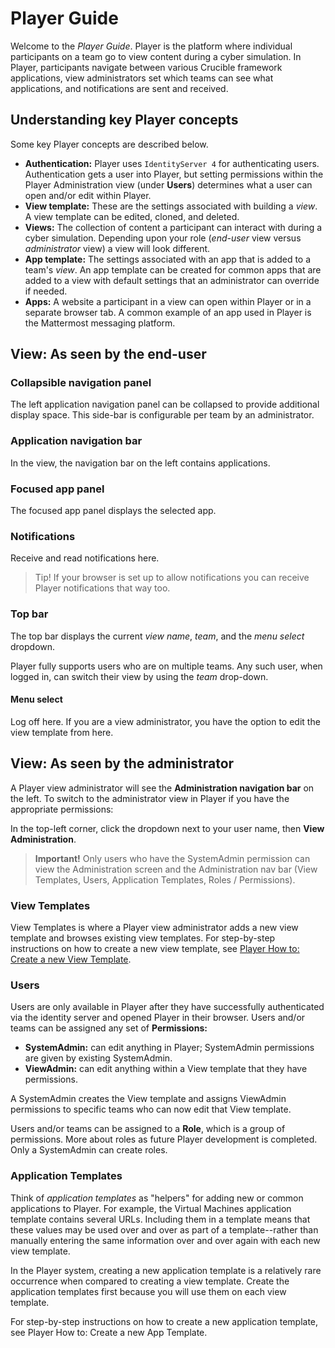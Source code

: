 # Player Guide

Welcome to the *Player Guide*. Player is the platform where individual participants on a team go to view content during a cyber simulation. In Player, participants navigate between various Crucible framework applications, view administrators set which teams can see what applications, and notifications are sent and received.

## Understanding key Player concepts 

Some key Player concepts are described below.

- **Authentication:** Player uses `IdentityServer 4` for authenticating users. Authentication gets a user into Player, but setting permissions within the Player Administration view (under **Users**) determines what a user can open and/or edit within Player.
- **View template:** These are the settings associated with building a *view*. A view template can be edited, cloned, and deleted.
- **Views:** The collection of content a participant can interact with during a cyber simulation. Depending upon your role (*end-user* view  versus *administrator* view) a view will look different. 
- **App template:** The settings associated with an app that is added to a team's *view*.  An app template can be created for common apps that are added to a view with default settings that an administrator can override if needed.
- **Apps:** A website a participant in a view can open within Player or in a separate browser tab. A common example of an app used in Player is the Mattermost messaging platform.

## View: As seen by the end-user

### Collapsible navigation panel

The left application navigation panel can be collapsed to provide additional display space. This side-bar is configurable per team by an administrator.

### Application navigation bar

In the view, the navigation bar on the left contains applications.

### Focused app panel

The focused app panel displays the selected app.

### Notifications

Receive and read notifications here.

> Tip! If your browser is set up to allow notifications you can receive Player notifications that way too.

### Top bar

The top bar displays the current *view name*, *team*, and the *menu select* dropdown.

Player fully supports users who are on multiple teams.  Any such user, when logged in, can switch their view by using the *team* drop-down. 

#### Menu select

Log off here. If you are a view administrator, you have the option to edit the view template from here.

## View: As seen by the administrator

A Player view administrator will see the **Administration navigation bar** on the left. To switch to the administrator view in Player if you have the appropriate permissions:

In the top-left corner, click the dropdown next to your user name, then **View Administration**.

> **Important!** Only users who have the SystemAdmin permission can view the Administration screen and  the Administration nav bar (View Templates, Users, Application Templates, Roles / Permissions).

### View Templates

View Templates is where a Player view administrator adds a new view template and browses existing view templates. For step-by-step instructions on how to create a new view template, see [Player How to: Create a new View Template](https://cmu-sei.github.io/crucible/player-guide).

### Users

Users are only available in Player after they have successfully authenticated via the identity server and opened Player in their browser. Users and/or teams can be assigned any set of **Permissions:** 

- **SystemAdmin:** can edit anything in Player; SystemAdmin permissions are given by existing SystemAdmin.
- **ViewAdmin:** can edit anything within a View template that they have permissions.

A SystemAdmin creates the View template and assigns ViewAdmin permissions to specific teams who can now edit that View template.

Users and/or teams can be assigned to a **Role**, which is a group of permissions. More about roles as future Player development is completed. Only a SystemAdmin can create roles. 

### Application Templates

Think of *application templates* as "helpers" for adding new or common applications to Player. For example, the Virtual Machines application template contains several URLs. Including them in a template means that these values may be used over and over as part of a template--rather than manually entering the same information over and over again with each new view template. 

In the Player system, creating a new application template is a relatively rare occurrence when compared to creating a view template. Create the application templates first because you will use them on each view template.

For step-by-step instructions on how to create a new application template, see Player How to: Create a new App Template.
